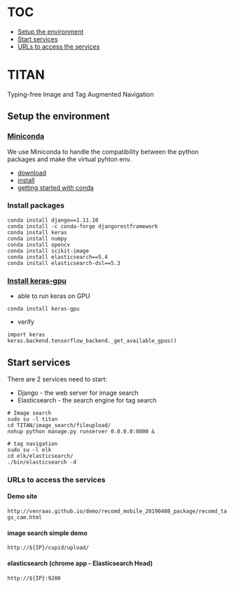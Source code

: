 # TOC
* [Setup the environment](#setup-the-environment)
* [Start services](#start-services)
* [URLs to access the services](#urls-to-access-the-services)

# TITAN
Typing-free Image and Tag Augmented Navigation

## Setup the environment
### [Miniconda](https://conda.io/miniconda.html)
We use Miniconda to handle the compatibility between the python packages and make the virtual pyhton env.
* [download](https://docs.conda.io/en/latest/miniconda.html#linux-installers)
* [install](https://conda.io/projects/conda/en/latest/user-guide/install/linux.html#)
* [getting started with conda](https://conda.io/docs/user-guide/getting-started.html#)

### Install packages
```
conda install django==1.11.10
conda install -c conda-forge djangorestframework
conda install keras
conda install numpy
conda install opencv
conda install scikit-image
conda install elasticsearch==5.4
conda install elasticsearch-dsl==5.3
```

### [Install keras-gpu](https://anaconda.org/anaconda/keras-gpu)
* able to run keras on GPU
```
conda install keras-gpu
```
* verify
```
import keras
keras.backend.tensorflow_backend._get_available_gpus()
```

## Start services
There are 2 services need to start:
* Django - the web server for image search 
* Elasticsearch - the search engine for tag search

```
# Image search
sudo su -l titan 
cd TITAN/image_search/fileupload/
nohup python manage.py runserver 0.0.0.0:8000 &

# tag navigation
sudo su -l elk
cd elk/elasticsearch/
./bin/elasticsearch -d
```

### URLs to access the services
#### Demo site 
`http://venraas.github.io/demo/recomd_mobile_20190408_package/recomd_tags_cam.html`

#### image search simple demo 
`http://${IP}/cupid/upload/`

#### elasticsearch (chrome app - Elasticsearch Head)
`http://${IP}:9200`



